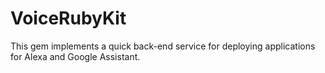 # VoiceRubyKit

This gem implements a quick back-end service for deploying applications for Alexa and Google Assistant.
